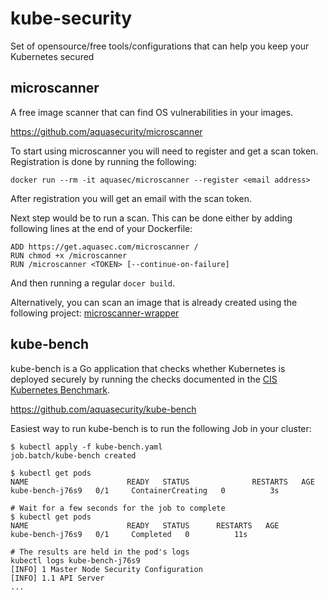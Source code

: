# kube-security
Set of opensource/free tools/configurations that can help you keep your Kubernetes secured

## microscanner
A free image scanner that can find OS vulnerabilities in your images.

https://github.com/aquasecurity/microscanner

To start using microscanner you will need to register and get a scan token.
Registration is done by running the following:

```
docker run --rm -it aquasec/microscanner --register <email address>
```
After registration you will get an email with the scan token.

Next step would be to run a scan. This can be done either by adding following lines at the end of your Dockerfile:

```
ADD https://get.aquasec.com/microscanner /
RUN chmod +x /microscanner
RUN /microscanner <TOKEN> [--continue-on-failure]
```
And then running a regular ```docer build```.

Alternatively, you can scan an image that is already created using the following project:
[microscanner-wrapper](https://github.com/lukebond/microscanner-wrapper) 

## kube-bench
kube-bench is a Go application that checks whether Kubernetes is deployed securely by running the checks documented in the [CIS Kubernetes Benchmark](https://www.cisecurity.org/benchmark/kubernetes/).

https://github.com/aquasecurity/kube-bench

Easiest way to run kube-bench is to run the following Job in your cluster:

```
$ kubectl apply -f kube-bench.yaml
job.batch/kube-bench created

$ kubectl get pods
NAME                      READY   STATUS              RESTARTS   AGE
kube-bench-j76s9   0/1     ContainerCreating   0          3s

# Wait for a few seconds for the job to complete
$ kubectl get pods
NAME                      READY   STATUS      RESTARTS   AGE
kube-bench-j76s9   0/1     Completed   0          11s

# The results are held in the pod's logs
kubectl logs kube-bench-j76s9
[INFO] 1 Master Node Security Configuration
[INFO] 1.1 API Server
...
```
